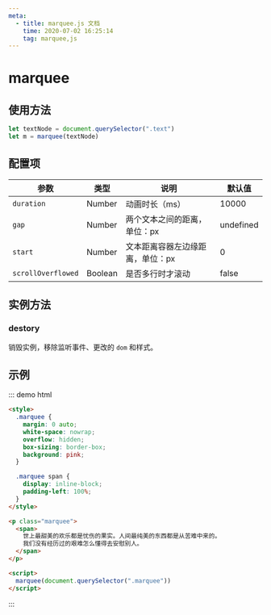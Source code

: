```yaml
---
meta:
  - title: marquee.js 文档
    time: 2020-07-02 16:25:14
    tag: marquee,js
---
```


# marquee

## 使用方法

```js
let textNode = document.querySelector(".text")
let m = marquee(textNode)
```

## 配置项

| 参数               | 类型    | 说明                             | 默认值    |
| ------------------ | ------- | -------------------------------- | --------- |
| `duration`         | Number  | 动画时长（ms）                   | 10000     |
| `gap`              | Number  | 两个文本之间的距离，单位：px     | undefined |
| `start`            | Number  | 文本距离容器左边缘距离，单位：px | 0         |
| `scrollOverflowed` | Boolean | 是否多行时才滚动                 | false     |

## 实例方法

### destory

销毁实例，移除监听事件、更改的 `dom` 和样式。

## 示例

::: demo html

```html
<style>
  .marquee {
    margin: 0 auto;
    white-space: nowrap;
    overflow: hidden;
    box-sizing: border-box;
    background: pink;
  }

  .marquee span {
    display: inline-block;
    padding-left: 100%;
  }
</style>

<p class="marquee">
  <span>
    世上最甜美的欢乐都是忧伤的果实。人间最纯美的东西都是从苦难中来的。
    我们没有经历过的艰难怎么懂得去安慰别人。
  </span>
</p>

<script>
  marquee(document.querySelector(".marquee"))
</script>
```

:::

<!-- start-code -->

<!-- end-code -->
